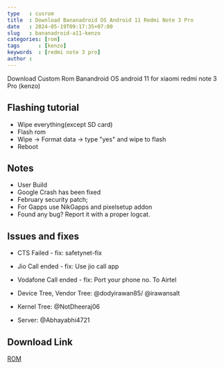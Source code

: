 ```yaml
---
type   : cusrom
title  : Download Bananadroid OS Android 11 Redmi Note 3 Pro
date   : 2024-05-19T09:17:35+07:00
slug   : bananadroid-a11-kenzo
categories: [rom]
tags      : [kenzo]
keywords  : [redmi note 3 pro]
author : 
---
```


Download Custom Rom Banandroid OS android 11 for xiaomi redmi note 3 Pro (kenzo)


## Flashing tutorial
- Wipe everything(except SD card)
- Flash rom
- Wipe -> Format data -> type "yes" and wipe to flash
- Reboot

## Notes
- User Build
- Google Crash has been fixed
- February security patch;
- For Gapps use NikGapps and pixelsetup addon 
- Found any bug? Report it with a proper logcat.

## Issues and fixes
- CTS Failed - fix: safetynet-fix 
- Jio Call ended - fix: Use jio call app
- Vodafone Call ended - fix: Port your phone no. To Airtel

- Device Tree, Vendor Tree: @dodyirawan85/ @irawansalt

- Kernel Tree: @NotDheeraj06

- Server: @Abhayabhi4721

## Download Link

[ROM](https://github.com/Dheeraj3031A/device_xiaomi_kenzo/releases/tag/BananaDroid-11-v6-Community-kenzo-20240322)

